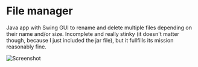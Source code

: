 # File manager

Java app with Swing GUI to rename and delete multiple files depending on their name and/or size. 
Incomplete and really stinky (it doesn't matter though, because I just included the jar file), but it fullfills its mission reasonably fine.

![Screenshot](https://user-images.githubusercontent.com/40747197/101286356-569df700-37ea-11eb-8eca-54b834fb23f0.PNG)
